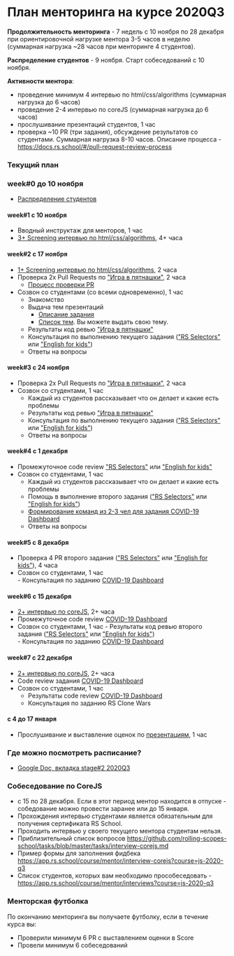 # План менторинга на курсе 2020Q3

**Продолжительность менторинга** - 7 недель с  10 ноября по 28 декабря при ориентировочной нагрузке ментора 3-5 часов в неделю (суммарная нагрузка ~28 часов при менторинге 4 студентов). 

**Распределение студентов**  - 9 ноября. Старт собеседований с 10 ноября.

**Активности ментора**:
   - проведение минимум 4 интервью по html/css/algorithms (суммарная нагрузка до 6 часов)
   - проведение 2-4 интервью по coreJS (суммарная нагрузка до 6 часов)
   - прослушивание презентаций студентов, 1 час
   - проверка ~10 PR (три задания), обсуждение результатов со студентами. Суммарная нагрузка 8-10 часов. Описание процесса - https://docs.rs.school/#/pull-request-review-process
   
### Текущий план
### week#0 до 10 ноября
   - [Распределение студентов](https://github.com/rolling-scopes-school/mentoring/blob/master/JS-FE-2020Q3/how-to-get-mentees.md)

#### week#1 с 10 ноября
  - Вводный инструктаж для менторов, 1 час
  - [3+ Screening интервью по html/css/algorithms](https://github.com/rolling-scopes-school/mentoring/blob/master/JS-FE-2020Q3/first-interview.md), 4+ часа
  
#### week#2 с 17 ноября
   - [1+ Screening интервью по html/css/algorithms](https://github.com/rolling-scopes-school/mentoring/blob/master/JS-FE-2020Q3/first-interview.md), 2 часа
   - Проверка 2х Pull Requests по ["Игра в пятнашки"](https://github.com/rolling-scopes-school/tasks/blob/master/tasks/gem-pazzle/codejam-the-gem-puzzle.md), 2 часа
      - [Процесс проверки PR](https://docs.rs.school/#/pull-request-review-process)
   - Созвон со студентами (со всеми одновременно), 1 час
        - Знакомство
        - Выдача тем презентаций
            - [Описание задания](https://github.com/rolling-scopes-school/tasks/blob/master/tasks/presentation.md)
            - [Список тем](https://github.com/rolling-scopes-school/tasks/blob/master/tasks/presentation-topics.md). Вы можете выдать свою тему.
        - Результаты код ревью ["Игра в пятнашки"](https://github.com/rolling-scopes-school/tasks/blob/master/tasks/gem-pazzle/codejam-the-gem-puzzle.md)
        - Консультация по выполнению текущего задания (["RS Selectors"](https://github.com/rolling-scopes-school/tasks/blob/master/tasks/rs-css.md) или ["English for kids"](https://github.com/rolling-scopes-school/tasks/blob/master/tasks/rslang/english-for-kids.md))
        - Ответы на вопросы

#### week#3 с 24 ноября
   - Проверка 2х Pull Requests по ["Игра в пятнашки"](https://github.com/rolling-scopes-school/tasks/blob/master/tasks/gem-pazzle/codejam-the-gem-puzzle.md), 2 часа
   - Созвон со студентами, 1 час
        - Каждый из студентов рассказывает что он делает и какие есть проблемы
        - Результаты код ревью ["Игра в пятнашки"](https://github.com/rolling-scopes-school/tasks/blob/master/tasks/gem-pazzle/codejam-the-gem-puzzle.md)
        - Консультация по выполнению текущего задания (["RS Selectors"](https://github.com/rolling-scopes-school/tasks/blob/master/tasks/rs-css.md) или ["English for kids"](https://github.com/rolling-scopes-school/tasks/blob/master/tasks/rslang/english-for-kids.md))
        - Ответы на вопросы

#### week#4 с 1 декабря
   - Промежуточное code review ["RS Selectors"](https://github.com/rolling-scopes-school/tasks/blob/master/tasks/rs-css.md) или ["English for kids"](https://github.com/rolling-scopes-school/tasks/blob/master/tasks/rslang/english-for-kids.md)
   -  Созвон со студентами, 1 час
         - Каждый из студентов рассказывает что он делает и какие есть проблемы
         - Помощь в выполнение второго задания (["RS Selectors"](https://github.com/rolling-scopes-school/tasks/blob/master/tasks/rs-css.md) или ["English for kids"](https://github.com/rolling-scopes-school/tasks/blob/master/tasks/rslang/english-for-kids.md))
         - [Формирование команд из 2-3 чел для задания COVID-19 Dashboard](https://github.com/rolling-scopes-school/tasks/blob/master/tasks/covid-dashboard.md)
         - Ответы на вопросы

#### week#5 c 8 декабря 
   - Проверка 4 PR второго задания (["RS Selectors"](https://github.com/rolling-scopes-school/tasks/blob/master/tasks/rs-css.md) или ["English for kids"](https://github.com/rolling-scopes-school/tasks/blob/master/tasks/rslang/english-for-kids.md)), 4 часа
   - Созвон со студентами, 1 час  
         - Консультация по заданию [COVID-19 Dashboard](https://github.com/rolling-scopes-school/tasks/blob/master/tasks/covid-dashboard.md)
 
#### week#6 c 15 декабря
   - [2+ интервью по coreJS](https://github.com/rolling-scopes-school/tasks/blob/master/tasks/interview-corejs.md), 2+ часа
   - Промежуточное code review [COVID-19 Dashboard](https://github.com/rolling-scopes-school/tasks/blob/master/tasks/covid-dashboard.md)
   - Созвон со студентами, 1 час
           - Результаты код ревью второго задания (["RS Selectors"](https://github.com/rolling-scopes-school/tasks/blob/master/tasks/rs-css.md) или ["English for kids"](https://github.com/rolling-scopes-school/tasks/blob/master/tasks/rslang/english-for-kids.md))  
           - Консультация по заданию [COVID-19 Dashboard](https://github.com/rolling-scopes-school/tasks/blob/master/tasks/covid-dashboard.md)

#### week#7 c 22 декабря
   - [2+ интервью по coreJS](https://github.com/rolling-scopes-school/tasks/blob/master/tasks/interview-corejs.md), 2+ часа
   -  Сode review задания [COVID-19 Dashboard](https://github.com/rolling-scopes-school/tasks/blob/master/tasks/covid-dashboard.md)
   -  Созвон со студентами, 1 час
         - Результаты code review [COVID-19 Dashboard](https://github.com/rolling-scopes-school/tasks/blob/master/tasks/covid-dashboard.md)
         - Консультация по заданию RS Clone Wars
               
#### c 4 до 17 января
   - Прослушивание и выставление оценок по [презентациям](https://github.com/rolling-scopes-school/tasks/blob/master/tasks/presentation.md), 1 час
         
### Где можно посмотреть расписание? 
- [Google Doc, вкладка stage#2 2020Q3](https://docs.google.com/spreadsheets/d/1oM2O8DtjC0HodB3j7hcIResaWBw8P18tXkOl1ymelvE/edit#gid=1641310155)

### Собеседование по CoreJS
- с 15 по 28 декабря. Если в этот период ментор находится в отпуске - собедование можно провести заранее или до 15 января.
- Прохождения интервью студентами является обязательным для получения сертификата RS School.
- Проходить интервью у своего текущего ментора студентам нельзя.
- Приблизительный список вопросов https://github.com/rolling-scopes-school/tasks/blob/master/tasks/interview-corejs.md 
- Пример формы для заполнения фидбека https://app.rs.school/course/mentor/interview-corejs?course=js-2020-q3
- Список студентов, которых вам необходимо прособеседовать - https://app.rs.school/course/mentor/interviews?course=js-2020-q3

### Менторская футболка 
По окончанию менторинга вы получаете футболку, если в течение курса вы:
- Проверили минимум 6 PR c выставлением оценки в Score
- Провели минимум 6 собеседований




 
 
